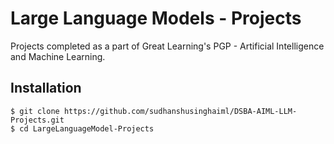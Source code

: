 # Large Language Models - Projects

Projects completed as a part of Great Learning's PGP - Artificial Intelligence and Machine Learning.

## Installation
```
$ git clone https://github.com/sudhanshusinghaiml/DSBA-AIML-LLM-Projects.git
$ cd LargeLanguageModel-Projects
```